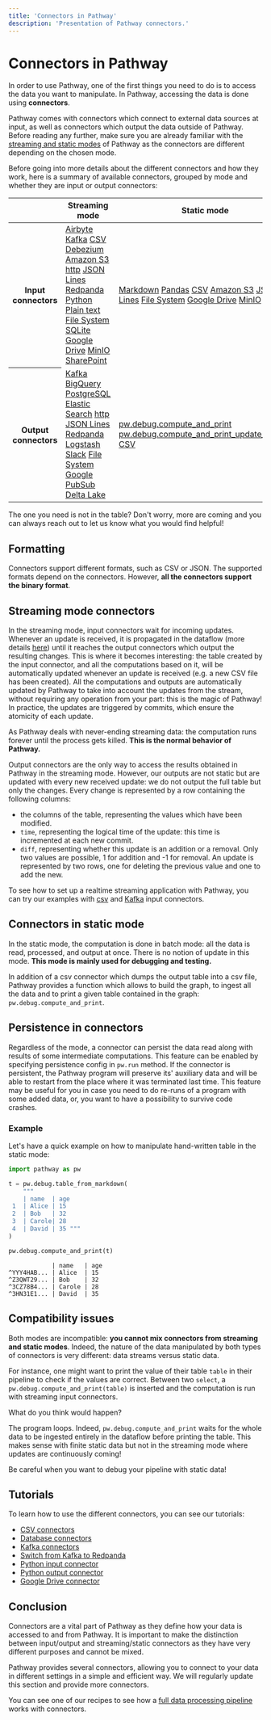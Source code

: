 ```yaml
---
title: 'Connectors in Pathway'
description: 'Presentation of Pathway connectors.'
---
```


# Connectors in Pathway

In order to use Pathway, one of the first things you need to do is to access the data you want to manipulate.
In Pathway, accessing the data is done using **connectors**.

Pathway comes with connectors which connect to external data sources at input, as well as connectors which output the data outside of Pathway.
Before reading any further, make sure you are already familiar with the [streaming and static modes](/developers/user-guide/introduction/streaming-and-static-modes/) of Pathway as the connectors are different depending on the chosen mode.

Before going into more details about the different connectors and how they work, here is a summary of available connectors, grouped by mode and whether they are input or output connectors:

<table class="w-full">
    <thead>
        <tr>
            <th></th>
            <th class="text-center">Streaming mode</th>
            <th class="text-center">Static mode</th>
        </tr>
    </thead>
    <tbody>
        <tr>
            <th class="text-center">Input connectors</th>
            <td class="text-center !align-middle">
                <span class="block"><a href="/developers/api-docs/pathway-io/airbyte">Airbyte</a></span>
                <span class="block"><a href="/developers/user-guide/connect/connectors/kafka_connectors">Kafka</a></span>
                <span class="block"><a href="/developers/user-guide/connect/connectors/csv_connectors">CSV</a></span>
                <span class="block"><a href="/developers/user-guide/connect/connectors/database-connectors">Debezium</a></span>
                <span class="block"><a href="/developers/api-docs/pathway-io/s3">Amazon S3</a></span>
                <span class="block"><a href="/developers/api-docs/pathway-io/http">http</a></span>
                <span class="block"><a href="/developers/user-guide/connect/connectors/jsonlines-connector">JSON Lines</a></span>
                <span class="block"><a href="/developers/user-guide/connect/connectors/switching-to-redpanda">Redpanda</a></span>
                <span class="block"><a href="/developers/user-guide/connect/connectors/custom-python-connectors">Python</a></span>
                <span class="block"><a href="/developers/api-docs/pathway-io/plaintext">Plain text</a></span>
                <span class="block"><a href="/developers/user-guide/connect/connectors/fs-connector">File System</a></span>
                <span class="block"><a href="/developers/api-docs/pathway-io/sqlite">SQLite</a></span>
                <span class="block"><a href="/developers/api-docs/pathway-io/gdrive">Google Drive</a></span>
                <span class="block"><a href="/developers/api-docs/pathway-io/minio">MinIO</a></span>
                <span class="block"><a href="/developers/api-docs/pathway-xpacks-sharepoint/#pathway.xpacks.connectors.sharepoint.read">SharePoint</a></span>
            </td>
            <td class="text-center !align-middle">
                <span class="block"><a href="/developers/api-docs/debug#pathway.debug.table_from_markdown">Markdown</a></span>
                <span class="block"><a href="/developers/api-docs/debug#pathway.debug.table_from_pandas">Pandas</a></span>
                <span class="block"><a href="/developers/user-guide/connect/connectors/csv_connectors">CSV</a></span>
                <span class="block"><a href="/developers/api-docs/pathway-io/s3">Amazon S3</a></span>
                <span class="block"><a href="/developers/user-guide/connect/connectors/jsonlines-connector">JSON Lines</a></span>
                <span class="block"><a href="/developers/user-guide/connect/connectors/fs-connector">File System</a></span>
                <span class="block"><a href="/developers/api-docs/pathway-io/gdrive">Google Drive</a></span>
                <span class="block"><a href="/developers/api-docs/pathway-io/minio">MinIO</a></span>
            </td>
        </tr>
        <tr>
            <th class="text-center">Output connectors</th>
            <td class="text-center !align-middle">
                <span class="block"><a href="/developers/user-guide/connect/connectors/kafka_connectors">Kafka</a></span>
                <span class="block"><a href="/developers/api-docs/pathway-io/bigquery">BigQuery</a></span>
                <span class="block"><a href="/developers/user-guide/connect/connectors/database-connectors">PostgreSQL</a></span>
                <span class="block"><a href="/developers/api-docs/pathway-io/elasticsearch">Elastic Search</a></span>
                <span class="block"><a href="/developers/api-docs/pathway-io/http">http</a></span>
                <span class="block"><a href="/developers/user-guide/connect/connectors/jsonlines-connector">JSON Lines</a></span>
                <span class="block"><a href="/developers/user-guide/connect/connectors/switching-to-redpanda">Redpanda</a></span>
                <span class="block"><a href="/developers/api-docs/pathway-io/logstash">Logstash</a></span>
                <span class="block"><a href="/developers/user-guide/connect/connectors/slack_send_alerts">Slack</a></span>
                <span class="block"><a href="/developers/user-guide/connect/connectors/fs-connector">File System</a></span>
                <span class="block"><a href="/developers/api-docs/pathway-io/pubsub">Google PubSub</a></span>
                <span class="block"><a href="/developers/api-docs/pathway-io/deltalake">Delta Lake</a></span>
            </td>
            <td class="text-center !align-middle">
                <span class="block"><a href="/developers/api-docs/debug#pathway.debug.compute_and_print">pw.debug.compute_and_print</a></span>
                <span class="block"><a href="/developers/api-docs/debug#pathway.debug.compute_and_print_update_stream">pw.debug.compute_and_print_update_stream</a></span>
                <span class="block"><a href="/developers/user-guide/connect/connectors/csv_connectors">CSV</a></span>
            </td>
        </tr>
    </tbody>
</table>


The one you need is not in the table? Don't worry, more are coming and you can always reach out to let us know what you would find helpful!

## Formatting

 Connectors support different formats, such as CSV or JSON.
 The supported formats depend on the connectors. However, **all the connectors support the binary format**.

## Streaming mode connectors

In the streaming mode, input connectors wait for incoming updates.
Whenever an update is received, it is propagated in the dataflow (more details [here](/developers/user-guide/introduction/streaming-and-static-modes/)) until it reaches the output connectors which output the resulting changes.
This is where it becomes interesting: the table created by the input connector, and all the computations based on it, will be automatically updated whenever an update is received (e.g. a new CSV file has been created).
All the computations and outputs are automatically updated by Pathway to take into account the updates from the stream, without requiring any operation from your part: this is the magic of Pathway!
In practice, the updates are triggered by commits, which ensure the atomicity of each update.

As Pathway deals with never-ending streaming data: the computation runs forever until the process gets killed.
**This is the normal behavior of Pathway.**

Output connectors are the only way to access the results obtained in Pathway in the streaming mode.
However, our outputs are not static but are updated with every new received update: we do not output the full table but only the changes.
Every change is represented by a row containing the following columns:
* the columns of the table, representing the values which have been modified.
* `time`, representing the logical time of the update: this time is incremented at each new commit.
* `diff`, representing whether this update is an addition or a removal. Only two values are possible, 1 for addition and -1 for removal.
An update is represented by two rows, one for deleting the previous value and one to add the new.

To see how to set up a realtime streaming application with Pathway, you can try our examples with [csv](/developers/user-guide/introduction/first_realtime_app_with_pathway/) and [Kafka](/developers/showcases/linear_regression_with_kafka) input connectors.

## Connectors in static mode

In the static mode, the computation is done in batch mode: all the data is read, processed, and output at once.
There is no notion of update in this mode.
**This mode is mainly used for debugging and testing.**

In addition of a csv connector which dumps the output table into a csv file, Pathway provides a function which allows to build the graph, to ingest all the data and to print a given table contained in the graph: `pw.debug.compute_and_print`.

## Persistence in connectors

Regardless of the mode, a connector can persist the data read along with results of some intermediate computations. This feature can be enabled by specifying persistence config in `pw.run` method. If the connector is persistent, the Pathway program will preserve its' auxiliary data and will be able to restart from the place where it was terminated last time. This feature may be useful for you in case you need to do re-runs of a program with some added data, or, you want to have a possibility to survive code crashes.

### Example

Let's have a quick example on how to manipulate hand-written table in the static mode:

```python
import pathway as pw

t = pw.debug.table_from_markdown(
    """
    | name  | age
 1  | Alice | 15
 2  | Bob   | 32
 3  | Carole| 28
 4  | David | 35 """
)

pw.debug.compute_and_print(t)
```

```
            | name   | age
^YYY4HAB... | Alice  | 15
^Z3QWT29... | Bob    | 32
^3CZ78B4... | Carole | 28
^3HN31E1... | David  | 35
```


## Compatibility issues

Both modes are incompatible: **you cannot mix connectors from streaming and static modes**.
Indeed, the nature of the data manipulated by both types of connectors is very different: data streams versus static data.

For instance, one might want to print the value of their table `table` in their pipeline to check if the values are correct.
Between two `select`, a `pw.debug.compute_and_print(table)` is inserted and the computation is run with streaming input connectors.

What do you think would happen?

The program loops. Indeed, `pw.debug.compute_and_print` waits for the whole data to be ingested entirely in the dataflow before printing the table.
This makes sense with finite static data but not in the streaming mode where updates are continuously coming!

Be careful when you want to debug your pipeline with static data!

## Tutorials

To learn how to use the different connectors, you can see our tutorials:
* [CSV connectors](/developers/user-guide/connect/connectors/csv_connectors/)
* [Database connectors](/developers/user-guide/connect/connectors/database-connectors/)
* [Kafka connectors](/developers/user-guide/connect/connectors/kafka_connectors/)
* [Switch from Kafka to Redpanda](/developers/user-guide/connect/connectors/switching-to-redpanda/)
* [Python input connector](/developers/user-guide/connect/connectors/custom-python-connectors)
* [Python output connector](/developers/user-guide/connect/connectors/python-output-connectors)
* [Google Drive connector](/developers/user-guide/connect/connectors/gdrive-connector)


## Conclusion

Connectors are a vital part of Pathway as they define how your data is accessed to and from Pathway.
It is important to make the distinction between input/output and streaming/static connectors as they have very different purposes and cannot be mixed.

Pathway provides several connectors, allowing you to connect to your data in different settings in a simple and efficient way.
We will regularly update this section and provide more connectors.

You can see one of our recipes to see how a [full data processing pipeline](/developers/showcases/suspicious_activity_tumbling_window) works with connectors.
